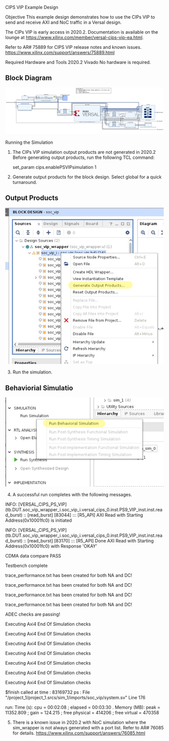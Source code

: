 CIPS VIP Example Design

Objective
This example design demonstrates how to use the CIPs VIP to send and receive AXI and NoC traffic in a Versal design.

The CIPs VIP is early access in 2020.2. Documentation is available on the lounge at https://www.xilinx.com/member/versal-cips-vip-ea.html.

Refer to AR# 75889 for CIPS VIP release notes and known issues. https://www.xilinx.com/support/answers/75889.html


Required Hardware and Tools
2020.2 Vivado
No hardware is required.

## Block Diagram

![Block Diagram](./Icons/blockDiagram.JPG)


Running the Simulation
1. The CIPs VIP simulation output products are not generated in 2020.2 Before generating output products, run the following TCL command:

	set_param cips.enablePSVIPsimulation 1
	
2. Generate output products for the block design. Select global for a quick turnaround.

## Output Products

![Output Products](./Icons/generateOutputProductsHighlight.JPG)

3. Run the simulation.

## Behaviorial Simulatio
![Behaviorial Simulatio](./Icons/runBehaviorialSimulationHighlight.JPG)

4. A successful run completes with the following messages.

INFO: [VERSAL_CIPS_PS_VIP] (tb.DUT.soc_vip_wrapper_i.soc_vip_i.versal_cips_0.inst.PS9_VIP_inst.inst.read_burst) :: [read_burst] [83044] ::: [R5_API] AXI Read with Starting Address(0x10001fc0) is initiated

INFO: [VERSAL_CIPS_PS_VIP] (tb.DUT.soc_vip_wrapper_i.soc_vip_i.versal_cips_0.inst.PS9_VIP_inst.inst.read_burst) :: [read_burst] [83170] ::: [R5_API] Done AXI Read with Starting Address(0x10001fc0) with Response 'OKAY'

CDMA data compare PASS

Testbench complete

trace_performance.txt has been created for both NA and DC!

trace_performance.txt has been created for both NA and DC!

trace_performance.txt has been created for both NA and DC!

trace_performance.txt has been created for both NA and DC!

ADEC checks are passing!

Executing Axi4 End Of Simulation checks

Executing Axi4 End Of Simulation checks

Executing Axi4 End Of Simulation checks

Executing Axi4 End Of Simulation checks

Executing Axi4 End Of Simulation checks

Executing Axi4 End Of Simulation checks

Executing Axi4 End Of Simulation checks


$finish called at time : 83169732 ps : File "/project_1/project_1.srcs/sim_1/imports/soc_vip/system.sv" Line 176

run: Time (s): cpu = 00:02:08 ; elapsed = 00:03:30 . Memory (MB): peak = 11352.809 ; gain = 124.215 ; free physical = 414206 ; free virtual = 470358

5. There is a known issue in 2020.2 with NoC simulation where the sim_wrapper is not always generated with a port list. Refer to AR# 76085 for details. https://www.xilinx.com/support/answers/76085.html